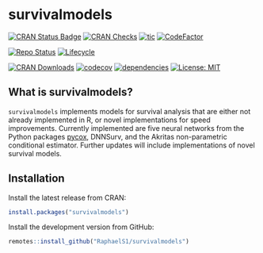 survivalmodels
================

[![CRAN Status
Badge](https://www.r-pkg.org/badges/version-ago/survivalmodels)](https://cran.r-project.org/package=survivalmodels)
[![CRAN
Checks](https://cranchecks.info/badges/worst/survivalmodels)](https://cran.r-project.org/web/checks/check_results_survivalmodels.html)
[![tic](https://github.com/RaphaelS1/survivalmodels/workflows/tic/badge.svg)](https://github.com/RaphaelS1/survivalmodels/actions)
[![CodeFactor](https://www.codefactor.io/repository/github/raphaels1/survivalmodels/badge)](https://www.codefactor.io/repository/github/raphaels1/survivalmodels)

[![Repo
Status](https://www.repostatus.org/badges/latest/active.svg)](https://github.com/RaphaelS1/survivalmodels)
[![Lifecycle](https://img.shields.io/badge/lifecycle-stable-brightgreen.svg)](https://github.com/RaphaelS1/survivalmodels)

[![CRAN
Downloads](https://cranlogs.r-pkg.org/badges/grand-total/survivalmodels)](https://cran.r-project.org/package=survivalmodels)
[![codecov](https://codecov.io/gh/RaphaelS1/survivalmodels/branch/master/graph/badge.svg)](https://codecov.io/gh/RaphaelS1/survivalmodels)
[![dependencies](https://tinyverse.netlify.com/badge/survivalmodels)](https://CRAN.R-project.org/package=survivalmodels)
[![License:
MIT](https://img.shields.io/badge/License-MIT-yellow.svg)](https://opensource.org/licenses/MIT)

## What is survivalmodels?

`survivalmodels` implements models for survival analysis that are either
not already implemented in R, or novel implementations for speed
improvements. Currently implemented are five neural networks from the
Python packages [pycox](https://github.com/havakv/pycox), DNNSurv, and
the Akritas non-parametric conditional estimator. Further updates will
include implementations of novel survival models.

## Installation

Install the latest release from CRAN:

``` r
install.packages("survivalmodels")
```

Install the development version from GitHub:

``` r
remotes::install_github("RaphaelS1/survivalmodels")
```
